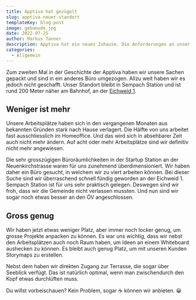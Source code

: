 ```yaml
---
title: Apptiva hat gezügelt
slug: apptiva-neuer-standort
templateKey: blog-post
image: gebaeude.jpg
date: 2022-07-25
author: Markus Tanner
description: Apptiva hat ein neues Zuhause. Die Anforderungen an unser Büro haben sich in den letzten Monaten geändert. Sempach Station sind wir aber treu geblieben.
categories:
  - Allgemein
---
```


Zum zweiten Mal in der Geschichte der Apptiva haben wir unsere Sachen gepackt und sind in ein anderes Büro umgezogen. Allzu weit haben wir es jedoch nicht geschafft. Unser Standort bleibt in Sempach Station und ist rund 200 Meter näher am Bahnhof, an der [Eichweid 1](https://www.google.com/maps?ll=47.115316,8.194063&z=10&t=m&hl=de&gl=US&mapclient=embed&cid=11748342181009380277).

## Weniger ist mehr

Unsere Arbeitsplätze haben sich in den vergangenen Monaten aus bekannten Gründen stark nach Hause verlagert. Die Hälfte von uns arbeitet fast ausschliesslich im Homeoffice. Und das wird sich in absehbarer Zeit auch nicht mehr ändern. Auf acht oder mehr Arbeitsplätze sind wir definitiv nicht mehr angewiesen.

Die sehr grosszügigen Büroräumlichkeiten in der Startup Station an der Neuenkirchstrasse waren für uns zunehmend überdimensioniert. Wir haben daher ein Büro gesucht, in welchem wir zu viert arbeiten können. Bei dieser Suche sind wir überraschend schnell fündig geworden an der Eichweid 1. Sempach Station ist für uns sehr praktisch gelegen. Deswegen sind wir froh, dass wir die Gemeinde nicht verlassen mussten. Und nun sind wir sogar noch etwas besser an den ÖV angeschlossen.

## Gross genug

Wir haben jetzt etwas weniger Platz, aber immer noch locker genug, um grosse Projekte anpacken zu können. Es war uns wichtig, dass wir nebst den Arbeitsplätzen auch noch Raum haben, um Ideen an einem Whiteboard aushecken zu können. Es bleibt auch genug Platz, um mit unseren Kunden Storymaps zu erstellen.

Nebst dem haben wir direkten Zugang zur Terrasse, die sogar über Seeblick verfügt. Das ist natürlich optimal, wenn man zwischendurch den Kopf etwas durchlüften muss.

Du willst vorbeischauen? Kein Problem, sogar ☕️ können wir anbieten. 😀

